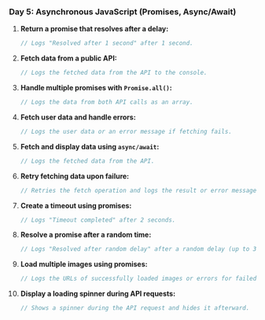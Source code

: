 ### Day 5: Asynchronous JavaScript (Promises, Async/Await)
1. **Return a promise that resolves after a delay:**  
   ```javascript
   // Logs "Resolved after 1 second" after 1 second.
   ```

2. **Fetch data from a public API:**  
   ```javascript
   // Logs the fetched data from the API to the console.
   ```

3. **Handle multiple promises with `Promise.all()`:**  
   ```javascript
   // Logs the data from both API calls as an array.
   ```

4. **Fetch user data and handle errors:**  
   ```javascript
   // Logs the user data or an error message if fetching fails.
   ```

5. **Fetch and display data using `async/await`:**  
   ```javascript
   // Logs the fetched data from the API.
   ```

6. **Retry fetching data upon failure:**  
   ```javascript
   // Retries the fetch operation and logs the result or error message.
   ```

7. **Create a timeout using promises:**  
   ```javascript
   // Logs "Timeout completed" after 2 seconds.
   ```

8. **Resolve a promise after a random time:**  
   ```javascript
   // Logs "Resolved after random delay" after a random delay (up to 3 seconds).
   ```

9. **Load multiple images using promises:**  
   ```javascript
   // Logs the URLs of successfully loaded images or errors for failed loads.
   ```

10. **Display a loading spinner during API requests:**  
    ```javascript
    // Shows a spinner during the API request and hides it afterward.
    ```
